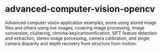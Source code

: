 # advanced-computer-vision-opencv
Advanced computer vision application examples, some using stored image files and others using live images, covering image processing, image conversion, clustering, chroma-key/cartoonification, SIFT feature detection and extraction, stereo image processing, camera calibration, and single camera disparity and depth recovery from structure from motion.

